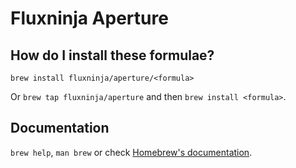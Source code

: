 # Fluxninja Aperture

## How do I install these formulae?

`brew install fluxninja/aperture/<formula>`

Or `brew tap fluxninja/aperture` and then `brew install <formula>`.

## Documentation

`brew help`, `man brew` or check [Homebrew's documentation](https://docs.brew.sh).
